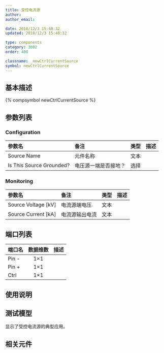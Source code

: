 ```yaml
---
title: 受控电流源
author: 
author_email:

date: 2018/12/3 15:48:32
updated: 2018/12/3 15:48:32

type: components
category: 3002
order: 400

classname: _newCtrlCurrentSource
symbol: newCtrlCurrentSource
---
```

## 基本描述
{% compsymbol newCtrlCurrentSource %}

## 参数列表
### Configuration
| 参数名 | 备注 | 类型 | 描述 |
| :--- | :--- | :--: | :--- |
| Source Name | 元件名称 | 文本 |  |
| Is This Source Grounded? | 电压源一端是否接地？ | 选择 |  |

### Monitoring
| 参数名 | 备注 | 类型 | 描述 |
| :--- | :--- | :--: | :--- |
| Source Voltage \[kV\] | 电流源端电压 | 文本 |  |
| Source Current \[kA\] | 电流源输出电流 | 文本 |  |


## 端口列表

| 端口名 | 数据维数 | 描述 |
| :--- | :--:  | :--- |
| Pin - | 1×1 | |                   
| Pin + | 1×1 | |                   
| Ctrl | 1×1 | |                   

## 使用说明


## 测试模型
[<test name>](<test link>)显示了受控电流源的典型应用。

## 相关元件



